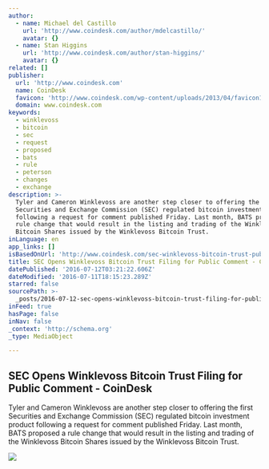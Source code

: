 ```yaml
---
author:
  - name: Michael del Castillo
    url: 'http://www.coindesk.com/author/mdelcastillo/'
    avatar: {}
  - name: Stan Higgins
    url: 'http://www.coindesk.com/author/stan-higgins/'
    avatar: {}
related: []
publisher:
  url: 'http://www.coindesk.com'
  name: CoinDesk
  favicon: 'http://www.coindesk.com/wp-content/uploads/2013/04/favicon1.ico'
  domain: www.coindesk.com
keywords:
  - winklevoss
  - bitcoin
  - sec
  - request
  - proposed
  - bats
  - rule
  - peterson
  - changes
  - exchange
description: >-
  Tyler and Cameron Winklevoss are another step closer to offering the first
  Securities and Exchange Commission (SEC) regulated bitcoin investment product
  following a request for comment published Friday. Last month, BATS proposed a
  rule change that would result in the listing and trading of the Winklevoss
  Bitcoin Shares issued by the Winklevoss Bitcoin Trust.
inLanguage: en
app_links: []
isBasedOnUrl: 'http://www.coindesk.com/sec-winklevoss-bitcoin-trust-public-comment/'
title: SEC Opens Winklevoss Bitcoin Trust Filing for Public Comment - CoinDesk
datePublished: '2016-07-12T03:21:22.606Z'
dateModified: '2016-07-11T18:15:23.289Z'
starred: false
sourcePath: >-
  _posts/2016-07-12-sec-opens-winklevoss-bitcoin-trust-filing-for-public-comment.md
inFeed: true
hasPage: false
inNav: false
_context: 'http://schema.org'
_type: MediaObject

---
```

<article style=""><h1>SEC Opens Winklevoss Bitcoin Trust Filing for Public Comment - CoinDesk</h1><p>Tyler and Cameron Winklevoss are another step closer to offering the first Securities and Exchange Commission (SEC) regulated bitcoin investment product following a request for comment published Friday. Last month, BATS proposed a rule change that would result in the listing and trading of the Winklevoss Bitcoin Shares issued by the Winklevoss Bitcoin Trust.</p><img src="https://media.coindesk.com/uploads/2016/07/Screen-Shot-2016-07-11-at-1.46.20-PM-e1468259537590.png" /></article>